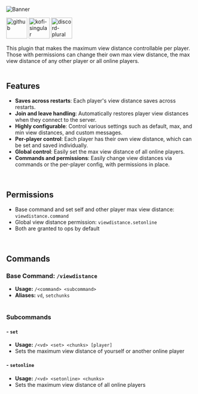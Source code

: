 ![Banner](https://i.ibb.co/p1fVk8s/Banner-min.webp)
<p>
  <a href="https://github.com/Wyzebb/PlayerViewDistanceController"><img alt="github" height="56"
        src="https://cdn.jsdelivr.net/npm/@intergrav/devins-badges@3/assets/cozy/available/github_vector.svg"></a>
  <a href="https://ko-fi.com/wyzebb"><img alt="kofi-singular" height="56" src="https://cdn.jsdelivr.net/npm/@intergrav/devins-badges@3/assets/cozy/donate/kofi-singular_vector.svg"></a>
  <a href="https://discord.gg/akbd8EPSgr"><img alt="discord-plural" height="56" src="https://cdn.jsdelivr.net/npm/@intergrav/devins-badges@3/assets/cozy/social/discord-plural_vector.svg"></a>
</p>
This plugin that makes the maximum view distance controllable per player. Those with permissions can change their own max view distance, the max view distance of any other player or all online players.
<br/><br/>

## **Features**
- **Saves across restarts**: Each player's view distance saves across restarts.
- **Join and leave handling**: Automatically restores player view distances when they connect to the server.
- **Highly configurable**: Control various settings such as default, max, and min view distances, and custom messages.
- **Per-player control**: Each player has their own view distance, which can be set and saved individually.
- **Global control**: Easily set the max view distance of all online players.
- **Commands and permissions**: Easily change view distances via commands or the per-player config, with permissions in place.

<br/>

## **Permissions**
- Base command and set self and other player max view distance: `viewdistance.command`
- Global view distance permission: `viewdistance.setonline`
- Both are granted to ops by default

<br/>

## **Commands**
### Base Command: `/viewdistance`
- **Usage:** `/<command> <subcommand>`
- **Aliases:** `vd`, `setchunks`
<br/><br/>
### Subcommands
#### - `set`
- **Usage:** `/<vd> <set> <chunks> [player]`
- Sets the maximum view distance of yourself or another online player

#### - `setonline`
- **Usage:** `/<vd> <setonline> <chunks>`
- Sets the maximum view distance of all online players
